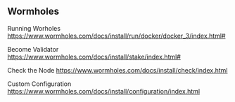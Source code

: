 ## Wormholes

Running Worholes
https://www.wormholes.com/docs/install/run/docker/docker_3/index.html#

Become Validator
https://www.wormholes.com/docs/install/stake/index.html#

Check the Node
https://www.wormholes.com/docs/install/check/index.html

Custom Configuration
https://www.wormholes.com/docs/install/configuration/index.html